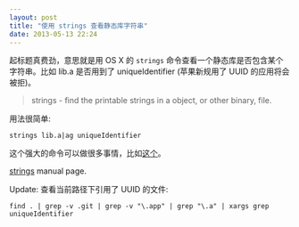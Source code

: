 ```yaml
---
layout: post
title: "使用 strings 查看静态库字符串"
date: 2013-05-13 22:24
---
```


起标题真费劲，意思就是用 OS X 的 `strings` 命令查看一个静态库是否包含某个字符串。比如 lib.a 是否用到了 uniqueIdentifier (苹果新规用了 UUID 的应用将会被拒)。

> strings - find the printable strings in a object, or other binary, file.

用法很简单:

```
strings lib.a|ag uniqueIdentifier
```

这个强大的命令可以做很多事情，比如[这个][1]。

[strings](http://developer.apple.com/library/mac/documentation/Darwin/Reference/ManPages/man1/strings.1.html) manual page.

Update: 查看当前路径下引用了 UUID 的文件:

```
find . | grep -v .git | grep -v "\.app" | grep "\.a" | xargs grep uniqueIdentifier
```

[1]:http://rndc.or.id/wiki/index.php/%28Ab%29Using_Twitter_Client#Twitter_for_iPhone

